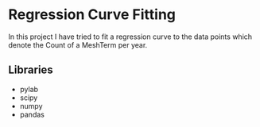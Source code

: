 Regression Curve Fitting
========================

In this project I have tried to fit a regression curve to the data points which denote the Count of a MeshTerm per year. 

Libraries
---------

 * pylab
 * scipy
 * numpy
 * pandas

